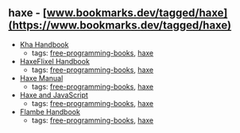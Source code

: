 haxe - [www.bookmarks.dev/tagged/haxe](https://www.bookmarks.dev/tagged/haxe)
---
* [Kha Handbook](https://github.com/KTXSoftware/Kha/wiki/Tutorials)
    * tags: [free-programming-books](../tags/free-programming-books.md), [haxe](../tags/haxe.md)
* [HaxeFlixel Handbook](http://haxeflixel.com/documentation/haxeflixel-handbook/)
    * tags: [free-programming-books](../tags/free-programming-books.md), [haxe](../tags/haxe.md)
* [Haxe Manual](http://haxe.org/documentation/introduction/)
    * tags: [free-programming-books](../tags/free-programming-books.md), [haxe](../tags/haxe.md)
* [Haxe and JavaScript](https://matthijskamstra.github.io/haxejs/)
    * tags: [free-programming-books](../tags/free-programming-books.md), [haxe](../tags/haxe.md)
* [Flambe Handbook](https://github.com/markknol/flambe-guide/wiki)
    * tags: [free-programming-books](../tags/free-programming-books.md), [haxe](../tags/haxe.md)
